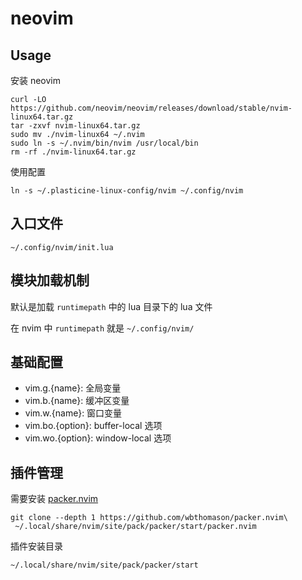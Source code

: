 # neovim

## Usage

安装 neovim

```shell
curl -LO https://github.com/neovim/neovim/releases/download/stable/nvim-linux64.tar.gz
tar -zxvf nvim-linux64.tar.gz
sudo mv ./nvim-linux64 ~/.nvim
sudo ln -s ~/.nvim/bin/nvim /usr/local/bin
rm -rf ./nvim-linux64.tar.gz
```

使用配置

```shell
ln -s ~/.plasticine-linux-config/nvim ~/.config/nvim
```

## 入口文件

```text
~/.config/nvim/init.lua
```

## 模块加载机制

默认是加载 `runtimepath` 中的 lua 目录下的 lua 文件

在 nvim 中 `runtimepath` 就是 `~/.config/nvim/`

## 基础配置

- vim.g.{name}: 全局变量
- vim.b.{name}: 缓冲区变量
- vim.w.{name}: 窗口变量
- vim.bo.{option}: buffer-local 选项
- vim.wo.{option}: window-local 选项

## 插件管理

需要安装 [packer.nvim](https://github.com/wbthomason/packer.nvim#quickstart)

```shell
git clone --depth 1 https://github.com/wbthomason/packer.nvim\
 ~/.local/share/nvim/site/pack/packer/start/packer.nvim
```

插件安装目录

```text
~/.local/share/nvim/site/pack/packer/start
```
